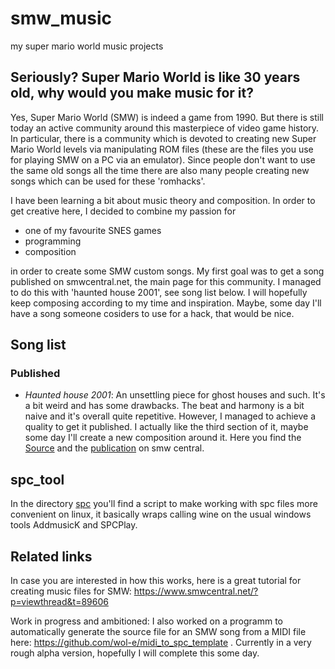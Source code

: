 # smw_music
my super mario world music projects

## Seriously? Super Mario World is like 30 years old, why would you make music for it?
Yes, Super Mario World (SMW) is indeed a game from 1990. But there is still today an active community around this masterpiece of video game history. In particular, there is a community which is devoted to creating new Super Mario World levels via manipulating ROM files (these are the files you use for playing SMW on a PC via an emulator). Since people don't want to use the same old songs all the time there are also many people creating new songs which can be used for these 'romhacks'.

I have been learning a bit about music theory and composition. In order to get creative here, I decided to combine my passion for
 - one of my favourite SNES games
 - programming
 - composition
 
in order to create some SMW custom songs. My first goal was to get a song published on smwcentral.net, the main page for this community. I managed to do this with 'haunted house 2001', see song list below. I will hopefully keep composing according to my time and inspiration. Maybe, some day I'll have a song someone cosiders to use for a hack, that would be nice.

## Song list
### Published
 - *Haunted house 2001*: An unsettling piece for ghost houses and such. It's a bit weird and has some drawbacks. The beat and harmony is a bit naive and it's overall quite repetitive. However, I managed to achieve a quality to get it published. I actually like the third section of it, maybe some day I'll create a new composition around it. Here you find the [Source](music/haunted_house_2001) and the [publication](https://www.smwcentral.net/?p=section&a=details&id=22713) on smw central.

## spc_tool
In the directory [spc](spc) you'll find a script to make working with spc files more convenient on linux, it basically wraps calling wine on the usual windows tools AddmusicK and SPCPlay.
 
## Related links
In case you are interested in how this works, here is a great tutorial for creating music files for SMW: https://www.smwcentral.net/?p=viewthread&t=89606

Work in progress and ambitioned: I also worked on a programm to automatically generate the source file for an SMW song from a MIDI file here: https://github.com/wol-e/midi_to_spc_template . Currently in a very rough alpha version, hopefully I will complete this some day.
